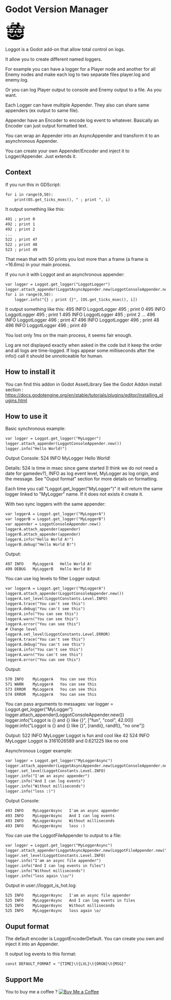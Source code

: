 # Godot Version Manager

<img src="https://raw.githubusercontent.com/fcazalet/loggot/master/icon.png" width="64" height="64">

Loggot is a Godot add-on that allow total control on logs.

It allow you to create different named loggers.

For example you can have a logger for a Player node and another for all Enemy nodes and make each log to two separate files player.log and enemy.log.

Or you can log Player output to console and Enemy output to a file. As you want.

Each Logger can have multiple Appender. They also can share same appenders (ex output to same file).

Appender have an Encoder to encode log event to whatever. Basically an Encoder can just output formatted text.

You can wrap an Appender into an AsyncAppender and transform it to an asynchronous Appender.  

You can create your own Appender/Encoder and inject it to Logger/Appender. Just extends it.


## Context

If you run this in GDScript:

	for i in range(0,50):
		print(OS.get_ticks_msec(), " ; print ", i)

It output something like this:

	491 ; print 0
	492 ; print 1
	492 ; print 2
	...
	522 ; print 47
	522 ; print 48
	523 ; print 49

That mean that with 50 prints you lost more than a frame (a frame is ~16.6ms) in your main process.

If you run it with Loggot and an asynchronous appender:

	var logger = Loggot.get_logger("LoggotLogger")
	logger.attach_appender(LoggotAsyncAppender.new(LoggotConsoleAppender.new()))
	for i in range(0,50):
		logger.info("{} ; print {}", [OS.get_ticks_msec(), i])

It output something like this:
	495	INFO	LoggotLogger	495 ; print 0
	495	INFO	LoggotLogger	495 ; print 1
	495	INFO	LoggotLogger	495 ; print 2
	...
	496	INFO	LoggotLogger	496 ; print 47
	496	INFO	LoggotLogger	496 ; print 48
	496	INFO	LoggotLogger	496 ; print 49

You lost only 1ms on the main process, it seems fair enough.

Log are not displayed exactly when asked in the code but it keep the order and all logs are time-logged.
If logs appear some milliseconds after the info() call it should be unnoticeable for human.

## How to install it

You can find this addon in Godot AssetLibrary
See the Godot Addon install section : https://docs.godotengine.org/en/stable/tutorials/plugins/editor/installing_plugins.html

## How to use it

Basic synchronous example:

	var logger = Loggot.get_logger("MyLogger")
	logger.attach_appender(LoggotConsoleAppender.new())
	logger.info("Hello World!")

Output Console:
	524	INFO	MyLogger	Hello World!

Details: 524 is time in msec since game started (I think we do not need a date for gamedev?), INFO as log event level, MyLogger as log origin, and the message.
See "Ouput format" section for more details on formatting.

Each time you call "Loggot.get_logger("MyLogger")" it will return the same logger linked to "MyLogger" name. If it does not exists it create it.

With two sync loggers with the same appender:

	var loggerA = Loggot.get_logger("MyLoggerA")
	var loggerB = Loggot.get_logger("MyLoggerB")
	var appender = LoggotConsoleAppender.new()
	loggerA.attach_appender(appender)
	loggerB.attach_appender(appender)
	loggerA.info("Hello World A!")
	loggerB.debug("Hello World B!")

Output:

	497	INFO	MyLoggerA	Hello World A!
	499	DEBUG	MyLoggerB	Hello World B!

You can use log levels to filter Logger output:

	var loggerA = Loggot.get_logger("MyLoggerA")
	loggerA.attach_appender(LoggotConsoleAppender.new())
	loggerA.set_level(LoggotConstants.Level.INFO)
	loggerA.trace("You can't see this")
	loggerA.debug("You can't see this")
	loggerA.info("You can see this")
	loggerA.warn("You can see this")
	loggerA.error("You can see this")
	# Change level
	loggerA.set_level(LoggotConstants.Level.ERROR)
	loggerA.trace("You can't see this")
	loggerA.debug("You can't see this")
	loggerA.info("You can't see this")
	loggerA.warn("You can't see this")
	loggerA.error("You can see this")

Output:

	570	INFO	MyLoggerA	You can see this
	571	WARN	MyLoggerA	You can see this
	573	ERROR	MyLoggerA	You can see this
	574	ERROR	MyLoggerA	You can see this

You can pass arguments to messages:
	var logger = Loggot.get_logger("MyLogger")
	logger.attach_appender(LoggotConsoleAppender.new())
	logger.info("Loggot is {} and {} like {}", ["fun", "cool", 42.00])
	logger.info("Loggot is {} and {} like {}", [randi(), randf(), "no one"])

Output:
	522	INFO	MyLogger	Loggot is fun and cool like 42
	524	INFO	MyLogger	Loggot is 3161026589 and 0.621225 like no one
	
Asynchronous Logger example:

	var logger = Loggot.get_logger("MyLoggerAsync")
	logger.attach_appender(LoggotAsyncAppender.new(LoggotConsoleAppender.new()))
	logger.set_level(LoggotConstants.Level.INFO)
	logger.info("I'am an async appender")
	logger.info("And I can log events")
	logger.info("Without milliseconds")
	logger.info("loss :)")

Output Console:

	493	INFO	MyLoggerAsync	I'am an async appender
	493	INFO	MyLoggerAsync	And I can log events
	493	INFO	MyLoggerAsync	Without milliseconds
	493	INFO	MyLoggerAsync	loss :)


You can use the LoggotFileAppender to output to a file:

	var logger = Loggot.get_logger("MyLoggerAsync")
	logger.attach_appender(LoggotAsyncAppender.new(LoggotFileAppender.new("loggot_is_hot.log")))
	logger.set_level(LoggotConstants.Level.INFO)
	logger.info("I'am an async file appender")
	logger.info("And I can log events in files")
	logger.info("Without milliseconds")
	logger.info("loss again \\o/")

Output in user://loggot_is_hot.log:

	525	INFO	MyLoggerAsync	I'am an async file appender
	525	INFO	MyLoggerAsync	And I can log events in files
	525	INFO	MyLoggerAsync	Without milliseconds
	525	INFO	MyLoggerAsync	loss again \o/


## Ouput format

The default encoder is LoggotEncoderDefault. You can create you own and inject it into an Appender.

It output log events to this format:

	const DEFAULT_FORMAT = "{TIME}\t{LVL}\t{ORGN}\t{MSG}"


## Support Me

You to buy me a coffee ?
<a href='https://ko-fi.com/J3J2COV54' target='_blank'><img height='36' style='border:0px;height:36px;' src='https://cdn.ko-fi.com/cdn/kofi3.png?v=3' border='0' alt='Buy Me a Coffee' /></a>
